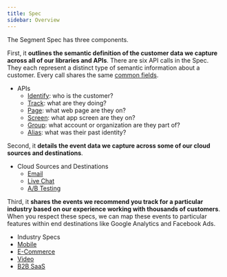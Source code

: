 ```yaml
---
title: Spec
sidebar: Overview
---
```


The Segment Spec has three components.

First, it **outlines the semantic definition of the customer data we capture across all of our libraries and APIs**.  There are six API calls in the Spec. They each represent a distinct type of semantic information about a customer. Every call shares the same [common fields](/docs/spec/common/).
- APIs
  - [Identify](/docs/spec/identify/): who is the customer?
  - [Track](/docs/spec/track/): what are they doing?
  - [Page](/docs/spec/page/): what web page are they on?
  - [Screen](/docs/spec/screen/): what app screen are they on?
  - [Group](/docs/spec/group/): what account or organization are they part of?
  - [Alias](/docs/spec/alias/): what was their past identity?

Second, it **details the event data we capture across some of our cloud sources and destinations**.
- Cloud Sources and Destinations
  - [Email](/docs/spec/email/)
  - [Live Chat](/docs/spec/live-chat/)
  - [A/B Testing](/docs/spec/ab-testing/)

Third, it **shares the events we recommend you track for a particular industry based on our experience working with thousands of customers**. When you respect these specs, we can map these events to particular features within end destinations like Google Analytics and Facebook Ads.
- Industry Specs
 - [Mobile](/docs/spec/mobile/)
 - [E-Commerce](/docs/spec/ecommerce/v2/)
 - [Video](/docs/spec/video/)
 - [B2B SaaS](/docs/spec/b2b-saas/)


